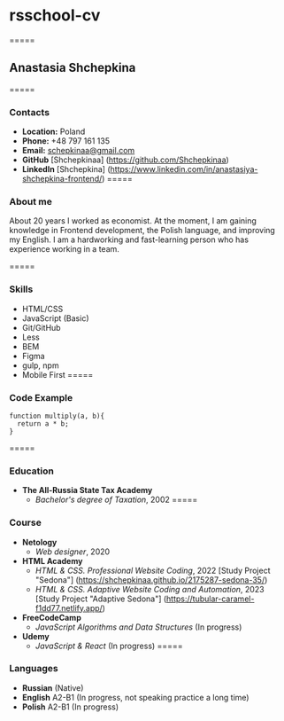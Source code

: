 # rsschool-cv
=====
## Anastasia Shchepkina
=====
### Contacts
* **Location:** Poland
* **Phone:** +48 797 161 135
* **Email:** schepkinaa@gmail.com
* **GitHub** [Shchepkinaa] (https://github.com/Shchepkinaa)
* **LinkedIn** [Shchepkina] (https://www.linkedin.com/in/anastasiya-shchepkina-frontend/)
=====
### About me
About 20 years I worked as economist. At the moment, I am gaining knowledge in Frontend development, the Polish language, and improving my English. I am a hardworking and fast-learning person who has experience working in a team. 

=====
### Skills
* HTML/CSS
* JavaScript (Basic)
* Git/GitHub
* Less
* BEM
* Figma
* gulp, npm
* Mobile First
=====
### Code Example
```
function multiply(a, b){
  return a * b;
}
```
=====
### Education
* **The All-Russia State Tax Academy**
    + *Bachelor's degree of Taxation*, 2002
=====
### Course 
* **Netology**
    + *Web designer*, 2020
* **HTML Academy**
    + *HTML & CSS. Professional Website Coding*, 2022 [Study Project "Sedona"] (https://shchepkinaa.github.io/2175287-sedona-35/)
    + *HTML & CSS. Adaptive Website Coding and Automation*, 2023 [Study Project "Adaptive Sedona"] (https://tubular-caramel-f1dd77.netlify.app/)
* **FreeCodeCamp**
    + *JavaScript Algorithms and Data Structures* (In progress)
* **Udemy**
    + *JavaScript & React* (In progress)
=====
### Languages
* **Russian** (Native)
* **English** A2-B1 (In progress, not speaking practice a long time)
* **Polish** A2-B1 (In progress)